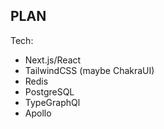 ## PLAN

Tech:

-   Next.js/React
-   TailwindCSS (maybe ChakraUI)
-   Redis
-   PostgreSQL
-   TypeGraphQl
-   Apollo
